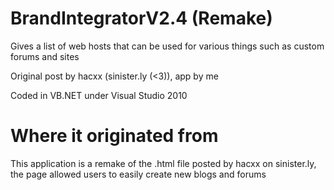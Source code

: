 # BrandIntegratorV2.4 (Remake)
Gives a list of web hosts that can be used for various things such as custom forums and sites

Original post by hacxx (sinister.ly (<3)), app by me

Coded in VB.NET under Visual Studio 2010
# Where it originated from
This application is a remake of the .html file posted by hacxx on sinister.ly, the page allowed users to easily create new blogs and forums
